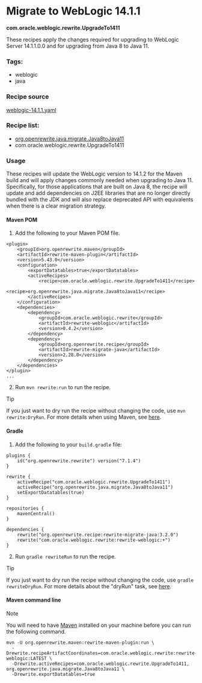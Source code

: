 # Migrate to WebLogic 14.1.1
**com.oracle.weblogic.rewrite.UpgradeTo1411**

These recipes apply the changes required for upgrading to WebLogic Server 14.1.1.0.0 and for upgrading from Java 8 to Java 11.

### Tags:
  - weblogic
  - java

### Recipe source

[weblogic-14.1.1.yaml](https://github.com/oracle/rewrite-recipes/blob/main/rewrite-weblogic/src/main/resources/META-INF/rewrite/weblogic-14.1.1.yaml)

### Recipe list:
  - [org.openrewrite.java.migrate.Java8toJava11](https://docs.openrewrite.org/recipes/java/migrate/java8tojava11)
  - com.oracle.weblogic.rewrite.UpgradeTo1411

### Usage

These recipes will update the WebLogic version to 14.1.2 for the Maven build and will apply changes commonly needed when upgrading to Java 11. Specifically, for those applications that are built on Java 8, the recipe will update and add dependencies on J2EE libraries that are no longer directly bundled with the JDK and will also replace deprecated API with equivalents when there is a clear migration strategy.

#### Maven POM

1. Add the following to your Maven POM file.
```
<plugin>
    <groupId>org.openrewrite.maven</groupId>
    <artifactId>rewrite-maven-plugin</artifactId>
    <version>5.43.0</version>
    <configuration>
        <exportDatatables>true</exportDatatables>
        <activeRecipes>
            <recipe>com.oracle.weblogic.rewrite.UpgradeTo1411</recipe>
            <recipe>org.openrewrite.java.migrate.Java8toJava11</recipe>
        </activeRecipes>
    </configuration>
    <dependencies>
        <dependency>
            <groupId>com.oracle.weblogic.rewrite</groupId>
            <artifactId>rewrite-weblogic</artifactId>
            <version>0.4.2</version>
        </dependency>
        <dependency>
            <groupId>org.openrewrite.recipe</groupId>
            <artifactId>rewrite-migrate-java</artifactId>
            <version>2.28.0</version>
        </dependency>
    </dependencies>
</plugin>
...
```
2. Run `mvn rewrite:run` to run the recipe.

> [!TIP]  
> If you just want to dry run the recipe without changing the code, use `mvn rewrite:DryRun`. For more details when using Maven, see [here](https://docs.openrewrite.org/reference/rewrite-maven-plugin).

#### Gradle

1. Add the following to your `build.gradle` file:

```
plugins {
    id("org.openrewrite.rewrite") version("7.1.4")
}

rewrite {
    activeRecipe("com.oracle.weblogic.rewrite.UpgradeTo1411")
    activeRecipe("org.openrewrite.java.migrate.Java8toJava11")
    setExportDatatables(true)
}

repositories {
    mavenCentral()
}

dependencies {
    rewrite("org.openrewrite.recipe:rewrite-migrate-java:3.2.0")
    rewrite("com.oracle.weblogic.rewrite:rewrite-weblogic:+")
}
```
2. Run `gradle rewriteRun` to run the recipe.

> [!TIP]  
> If you just want to dry run the recipe without changing the code, use `gradle rewriteDryRun`. For more details about the "dryRun" task, see [here](https://docs.openrewrite.org/reference/gradle-plugin-configuration#the-dryrun-task).


#### Maven command line

> [!NOTE]
> You will need to have [Maven](https://maven.apache.org/download.cgi) installed on your machine before you can run the following command.

```
mvn -U org.openrewrite.maven:rewrite-maven-plugin:run \
  -Drewrite.recipeArtifactCoordinates=com.oracle.weblogic.rewrite:rewrite-weblogic:LATEST \
  -Drewrite.activeRecipes=com.oracle.weblogic.rewrite.UpgradeTo1411, org.openrewrite.java.migrate.Java8toJava11 \
  -Drewrite.exportDatatables=true
  ```
